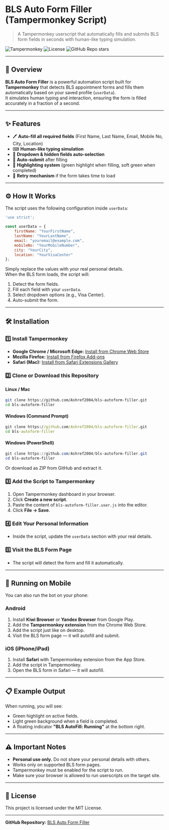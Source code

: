 # BLS Auto Form Filler (Tampermonkey Script)

> A Tampermonkey userscript that automatically fills and submits BLS form fields in seconds with human-like typing simulation.

![Tampermonkey](https://img.shields.io/badge/Requires-Tampermonkey-black?logo=tampermonkey)
![License](https://img.shields.io/github/license/Ashref2004/bls-autoform-filler)
![GitHub Repo stars](https://img.shields.io/github/stars/Ashref2004/bls-autoform-filler?style=social)

---

## 📌 Overview

**BLS Auto Form Filler** is a powerful automation script built for **Tampermonkey** that detects BLS appointment forms and fills them automatically based on your saved profile (`userData`).  
It simulates human typing and interaction, ensuring the form is filled accurately in a fraction of a second.

---

## ✨ Features

- 🖊 **Auto-fill all required fields** (First Name, Last Name, Email, Mobile No, City, Location)
- ⌨ **Human-like typing simulation**
- 🎯 **Dropdown & hidden fields auto-selection**
- 🚀 **Auto-submit** after filling
- 🎨 **Highlighting system** (green highlight when filling, soft green when completed)
- 🔄 **Retry mechanism** if the form takes time to load

---

## ⚙ How It Works

The script uses the following configuration inside `userData`:

```javascript
'use strict';

const userData = {
    firstName: "YourFirstName",
    lastName: "YourLastName",
    email: "youremail@example.com",
    mobileNo: "YourMobileNumber",
    city: "YourCity",
    location: "YourVisaCenter"
};
```

Simply replace the values with your real personal details.  
When the BLS form loads, the script will:

1. Detect the form fields.
2. Fill each field with your `userData`.
3. Select dropdown options (e.g., Visa Center).
4. Auto-submit the form.

---

## 🛠 Installation

### 1️⃣ Install Tampermonkey
- **Google Chrome / Microsoft Edge:** [Install from Chrome Web Store](https://chrome.google.com/webstore/detail/tampermonkey/dhdgffkkebhmkfjojejmpbldmpobfkfo)
- **Mozilla Firefox:** [Install from Firefox Add-ons](https://addons.mozilla.org/en-US/firefox/addon/tampermonkey/)
- **Safari (Mac):** [Install from Safari Extensions Gallery](https://www.tampermonkey.net/?browser=safari)

### 2️⃣ Clone or Download this Repository

#### Linux / Mac
```bash
git clone https://github.com/Ashref2004/bls-autoform-filler.git
cd bls-autoform-filler
```

#### Windows (Command Prompt)
```cmd
git clone https://github.com/Ashref2004/bls-autoform-filler.git
cd bls-autoform-filler
```

#### Windows (PowerShell)
```powershell
git clone https://github.com/Ashref2004/bls-autoform-filler.git
cd bls-autoform-filler
```

Or download as ZIP from GitHub and extract it.

### 3️⃣ Add the Script to Tampermonkey
1. Open Tampermonkey dashboard in your browser.
2. Click **Create a new script**.
3. Paste the content of `bls-autoform-filler.user.js` into the editor.
4. Click **File → Save**.

### 4️⃣ Edit Your Personal Information
- Inside the script, update the `userData` section with your real details.

### 5️⃣ Visit the BLS Form Page
- The script will detect the form and fill it automatically.

---

## 📱 Running on Mobile

You can also run the bot on your phone:

### Android
1. Install **Kiwi Browser** or **Yandex Browser** from Google Play.
2. Add the **Tampermonkey extension** from the Chrome Web Store.
3. Add the script just like on desktop.
4. Visit the BLS form page — it will autofill and submit.

### iOS (iPhone/iPad)
1. Install **Safari** with Tampermonkey extension from the App Store.
2. Add the script in Tampermonkey.
3. Open the BLS form in Safari — it will autofill.

---

## 📋 Example Output

When running, you will see:
- Green highlight on active fields.
- Light green background when a field is completed.
- A floating indicator **"BLS AutoFill: Running"** at the bottom right.

---

## ⚠ Important Notes

- **Personal use only.** Do not share your personal details with others.
- Works only on supported BLS form pages.
- Tampermonkey must be enabled for the script to run.
- Make sure your browser is allowed to run userscripts on the target site.

---

## 📜 License

This project is licensed under the MIT License.

---

**GitHub Repository:** [BLS Auto Form Filler](https://github.com/Ashref2004/bls-autoform-filler)
